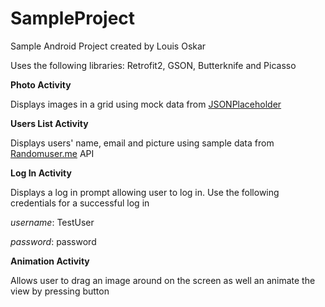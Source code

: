 # SampleProject
Sample Android Project created by Louis Oskar

Uses the following libraries: Retrofit2, GSON, Butterknife and Picasso 

**Photo Activity** 

Displays images in a grid using mock data from [JSONPlaceholder](https://jsonplaceholder.typicode.com)


**Users List Activity** 

Displays users' name, email and picture using sample data from [Randomuser.me](https://randomuser.me) API


**Log In Activity** 

Displays a log in prompt allowing user to log in. Use the following credentials for a successful log in

*username*: TestUser

*password*: password


**Animation Activity** 

Allows user to drag an image around on the screen as well an animate the view by pressing button
